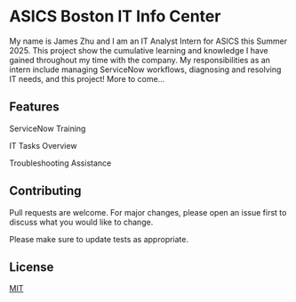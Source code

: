 # ASICS Boston IT Info Center

My name is James Zhu and I am an IT Analyst Intern for ASICS this Summer 2025. This project show the cumulative learning and knowledge I have gained
throughout my time with the company. My responsibilities as an intern include managing ServiceNow workflows, diagnosing and resolving IT needs, and 
this project! More to come...

## Features

ServiceNow Training

IT Tasks Overview

Troubleshooting Assistance

## Contributing

Pull requests are welcome. For major changes, please open an issue first
to discuss what you would like to change.

Please make sure to update tests as appropriate.

## License

[MIT](https://choosealicense.com/licenses/mit/)
